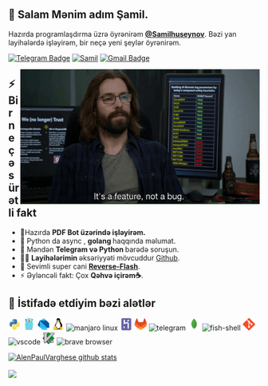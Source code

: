 <h2>👋 Salam Mənim adım Şamil.</h2>
<p>Hazırda programlaşdırma üzrə öyrənirəm <strong><a href="https://samilhuseynov.com/">@Samilhuseynov</a></strong>. Bəzi yan layihələrdə işləyirəm, bir neçə yeni şeylər öyrənirəm.</p>
<p><a href="https://t.me/Samil"><img src="https://img.shields.io/badge/-@Samil-0290F7?style=flat-square&amp;labelColor=FFFFFF&amp;logo=Telegram&amp;link=https://t.me/samil" alt="Telegram Badge"></a> <a href="https://dev.to/samil"><img src="https://img.shields.io/badge/-@samil-FFFFFF?style=flat-square&amp;labelColor=0A0A0A&amp;logo=dev.to&amp;link=https://dev.to/texnocom" alt="Samil"></a>  <a href="mailto:samilhuseynovv@gmail.com?subject=Hello%20There&body=Lorem%20Ipsum%20is%20great%20!!"><img src="https://img.shields.io/badge/-@samilhuseynovv@gmail.com-D0005E?style=flat-square&amp;labelColor=FFFFFF&amp;logo=Gmail&amp;link=mailto:samilhuseynovv@gmail.com" alt="Gmail Badge"></a></p>
<img align="right" width=480 height=270 src="src/gilfoyle.gif" />
<h2>⚡️ Bir neçə sürətli fakt</h2>
<ul>
<li>🔭Hazırda <strong> PDF Bot üzərində işləyirəm.</strong></li>
<li>🌱 Python </strong> da async </strong>, <strong> golang </strong> haqqında məlumat.</li>
<li>💬 Məndən <strong> Telegram və Python </strong> barədə soruşun.</li>
<li>👨‍💻 <strong> Layihələrimin </strong> əksəriyyəti mövcuddur <a href="https://github.com/texnocom">Github</a>.</li>
<li>🦹 Sevimli super cani <a href="https://en.wikipedia.org/wiki/Eobard_Thawne"><strong>Reverse-Flash</strong></a>.</li>
<li>⚡ Əyləncəli fakt: Çox <strong>Qəhvə içirəm☕</strong>.</li>
</ul>
<h2>🚀 İstifadə etdiyim bəzi alətlər</h2>
<p align="left">
<img src="https://raw.githubusercontent.com/devicons/devicon/master/icons/python/python-original.svg" alt="python" width="25" height="25" />
<img src="https://raw.githubusercontent.com/devicons/devicon/master/icons/go/go-original.svg" alt="Go" width="25" height="25" />
<img src="https://raw.githubusercontent.com/github/explore/80688e429a7d4ef2fca1e82350fe8e3517d3494d/topics/dart/dart.png" alt="dart" width="25" height="25" />
<img src="https://raw.githubusercontent.com/devicons/devicon/master/icons/linux/linux-original.svg" alt="linux" width="25" height="25" />
<img src="https://upload.wikimedia.org/wikipedia/commons/thumb/3/3e/Manjaro-logo.svg/1024px-Manjaro-logo.svg.png" alt="manjaro linux" width="25" height="25" />
<img src="https://raw.githubusercontent.com/devicons/devicon/master/icons/heroku/heroku-plain.svg" alt="heroku" width="25" height="25" />
<img src="https://raw.githubusercontent.com/devicons/devicon/master/icons/gitlab/gitlab-original.svg" alt="gitlab" width="25" height="25" />
<img src="https://upload.wikimedia.org/wikipedia/commons/thumb/8/82/Telegram_logo.svg/600px-Telegram_logo.svg.png" alt="telegram" width="25" height="25" />
<img src="https://raw.githubusercontent.com/devicons/devicon/master/icons/mongodb/mongodb-original.svg" alt="mongodb" width="25" height="25" />
<img src="https://fishshell.com/assets/img/Terminal_Logo2_CRT_Flat.png" alt="fish-shell" width="25" height="25" />
<img src="https://raw.githubusercontent.com/devicons/devicon/master/icons/git/git-original.svg" alt="git" width="25" height="25" />
<img src="https://cdn.worldvectorlogo.com/logos/visual-studio-code-1.svg" alt="vscode" width="25" height="25" />
<img src="https://raw.githubusercontent.com/devicons/devicon/master/icons/vim/vim-original.svg" alt="vim" width="25" height="25" />
<img src="https://avatars0.githubusercontent.com/u/39539223?s=460&u=f213f82c027815991ef5ad42ae0fdb49e80e22c3&v=4" alt="brave browser" width="25" height="25" />
</p>


[![AlenPaulVarghese github stats](https://github-readme-stats.vercel.app/api?username=alenpaul2001&count_private=true&show_icons=true&theme=radical)](https://github.com/alenpaul2001)

<img src = https://i.pinimg.com/originals/25/d2/54/25d254df236c61306bceb86df5f671f1.gif width = 80 align = "center">
